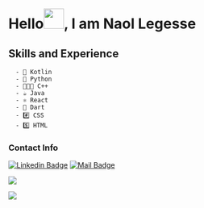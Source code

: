 
# Hello<img src = https://github.com/TheDudeThatCode/TheDudeThatCode/blob/master/Assets/Hi.gif width = 40>, I am Naol Legesse 

## Skills and Experience
      - 🦘 Kotlin
      - 🐍 Python
      - 👨‍👧‍👦 C++
      - ☕️ Java
      - ⚛️ React
      - 🎯 Dart
      - #️⃣ CSS
      - 5️⃣ HTML
 

### Contact Info
[![Linkedin Badge](https://img.shields.io/badge/-Naol_Legesse-0e76a8?style=flat&labelColor=0e76a8&logo=linkedin&logoColor=white)](https://www.linkedin.com/in/naol-legesse-b3007317b/) [![Mail Badge](https://img.shields.io/badge/-dechassanaol-c0392b?style=flat&labelColor=c0392b&logo=gmail&logoColor=white)](mailto:dechassanaol@gmail.com)


<!---![GitHub stats](https://github-readme-stats.vercel.app/api?username=Nlege001&theme=bear&hide_border=false&include_all_commits=true&count_private=true)<br/> --->
![](https://github-readme-streak-stats.herokuapp.com/?user=Nlege001&theme=bear&hide_border=false)<br/> 



<!---![Naol's github activity graph](https://activity-graph.herokuapp.com/graph?username=Nlege001&theme=github)](https://activity-graph.herokuapp.com/graph?username=Nlege001)--->

 ![](https://komarev.com/ghpvc/?username=Nlege001)
 


